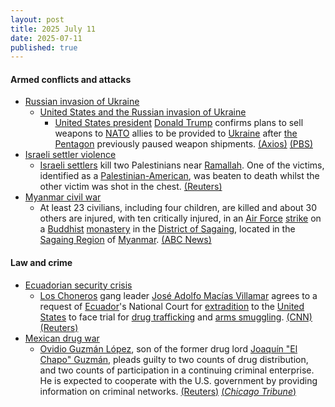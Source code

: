 ```yaml
---
layout: post
title: 2025 July 11
date: 2025-07-11
published: true
---
```



#### Armed conflicts and attacks

* [Russian invasion of Ukraine](https://en.wikipedia.org/wiki/Russian_invasion_of_Ukraine "Russian invasion of Ukraine")
  * [United States and the Russian invasion of Ukraine](https://en.wikipedia.org/wiki/United_States_and_the_Russian_invasion_of_Ukraine "United States and the Russian invasion of Ukraine")
    * [United States president](https://en.wikipedia.org/wiki/United_States_president "United States president") [Donald Trump](https://en.wikipedia.org/wiki/Donald_Trump "Donald Trump") confirms plans to sell weapons to [NATO](https://en.wikipedia.org/wiki/NATO "NATO") allies to be provided to [Ukraine](https://en.wikipedia.org/wiki/Ukraine "Ukraine") after [the Pentagon](https://en.wikipedia.org/wiki/United_States_Department_of_Defense "United States Department of Defense") previously paused weapon shipments. [(Axios)](https://www.axios.com/2025/07/11/trump-ukraine-weapons-nato-allies-sell) [(PBS)](https://www.pbs.org/newshour/politics/u-s-resumes-sending-some-weapons-to-ukraine-after-pentagon-pause)
* [Israeli settler violence](https://en.wikipedia.org/wiki/Israeli_settler_violence "Israeli settler violence")
  * [Israeli settlers](https://en.wikipedia.org/wiki/Israeli_settlers "Israeli settlers") kill two Palestinians near [Ramallah](https://en.wikipedia.org/wiki/Ramallah "Ramallah"). One of the victims, identified as a [Palestinian-American](https://en.wikipedia.org/wiki/Palestinian_Americans "Palestinian Americans"), was beaten to death whilst the other victim was shot in the chest. [(Reuters)](https://www.reuters.com/world/middle-east/us-aware-reported-death-american-after-beating-by-israeli-settlers-2025-07-12/)
* [Myanmar civil war](https://en.wikipedia.org/wiki/Myanmar_civil_war_%282021%E2%80%93present%29 "Myanmar civil war (2021–present)")
  * At least 23 civilians, including four children, are killed and about 30 others are injured, with ten critically injured, in an [Air Force](https://en.wikipedia.org/wiki/Myanmar_Air_Force "Myanmar Air Force") [strike](https://en.wikipedia.org/wiki/Airstrike "Airstrike") on a [Buddhist](https://en.wikipedia.org/wiki/Buddhism "Buddhism") [monastery](https://en.wikipedia.org/wiki/Monastery "Monastery") in the [District of Sagaing](https://en.wikipedia.org/wiki/Sagaing_District "Sagaing District"), located in the [Sagaing Region](https://en.wikipedia.org/wiki/Sagaing_Region "Sagaing Region") of [Myanmar](https://en.wikipedia.org/wiki/Myanmar "Myanmar"). [(ABC News)](https://abcnews.go.com/International/wireStory/23-dead-after-airstrike-buddhist-monastery-myanmar-123674107)

#### Law and crime

* [Ecuadorian security crisis](https://en.wikipedia.org/wiki/Ecuadorian_security_crisis "Ecuadorian security crisis")
  * [Los Choneros](https://en.wikipedia.org/wiki/Los_Choneros "Los Choneros") gang leader [José Adolfo Macías Villamar](https://en.wikipedia.org/wiki/Jos%C3%A9_Adolfo_Mac%C3%ADas_Villamar "José Adolfo Macías Villamar") agrees to a request of [Ecuador](https://en.wikipedia.org/wiki/Ecuador "Ecuador")'s National Court for [extradition](https://en.wikipedia.org/wiki/Extradition "Extradition") to the [United States](https://en.wikipedia.org/wiki/United_States "United States") to face trial for [drug trafficking](https://en.wikipedia.org/wiki/Drug_trafficking "Drug trafficking") and [arms smuggling](https://en.wikipedia.org/wiki/Arms_smuggling "Arms smuggling"). [(CNN)](https://edition.cnn.com/2025/07/11/americas/ecuador-drug-fito-extradited-us-intl-latam) [(Reuters)](https://www.reuters.com/world/us/ecuador-gang-leader-fito-accepts-us-extradition-request-2025-07-11/)
* [Mexican drug war](https://en.wikipedia.org/wiki/Mexican_drug_war "Mexican drug war")
  * [Ovidio Guzmán López](https://en.wikipedia.org/wiki/Ovidio_Guzm%C3%A1n_L%C3%B3pez "Ovidio Guzmán López"), son of the former drug lord [Joaquín "El Chapo" Guzmán](https://en.wikipedia.org/wiki/Joaqu%C3%ADn_%22El_Chapo%22_Guzm%C3%A1n "Joaquín \"El Chapo\" Guzmán"), pleads guilty to two counts of drug distribution, and two counts of participation in a continuing criminal enterprise. He is expected to cooperate with the U.S. government by providing information on criminal networks. [(Reuters)](https://www.reuters.com/legal/litigation/el-chapos-son-ovidio-guzman-expected-plead-guilty-us-court-2025-07-11/) [(*Chicago Tribune*)](https://www.chicagotribune.com/2025/07/11/son-of-el-chapo-guzman-to-plead-guilty/)
